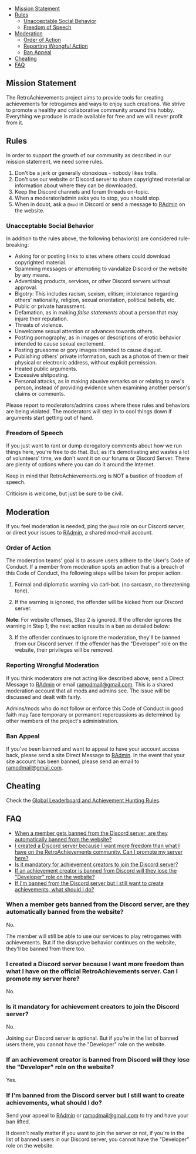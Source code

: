 - [Mission Statement](#mission-statement)
- [Rules](#rules)
    - [Unacceptable Social Behavior](#unacceptable-social-behavior)
    - [Freedom of Speech](#freedom-of-speech)
- [Moderation](#moderation)
	- [Order of Action](#order-of-action)
    - [Reporting Wrongful Action](#reporting-wrongful-action)
    - [Ban Appeal](#ban-appeal)
- [Cheating](#cheating)
- [FAQ](#faq)


## Mission Statement

The RetroAchievements project aims to provide tools for creating achievements for retrogames and ways to enjoy such creations. We strive to promote a healthy and collaborative community around this hobby. Everything we produce is made available for free and we will never profit from it.


## Rules

In order to support the growth of our community as described in our mission statement, we need some rules. 

1. Don't be a jerk or generally obnoxious - nobody likes trolls.
2. Don't use our website or Discord server to share copyrighted material or information about where they can be downloaded.
3. Keep the Discord channels and forum threads on-topic.
4. When a moderator/admin asks you to stop, you should stop.
5. When in doubt, ask a `@mod` in Discord or send a message to [RAdmin](http://retroachievements.org/createmessage.php?t=RAdmin) on the website.


### Unacceptable Social Behavior

In addition to the rules above, the following behavior(s) are considered rule-breaking:
- Asking for or posting links to sites where others could download copyrighted material.
- Spamming messages or attempting to vandalize Discord or the website by any means.
- Advertising products, services, or other Discord servers without approval.
- Bigotry: This includes racism, sexism, elitism; intolerance regarding others' nationality, religion, sexual orientation, political beliefs, etc.
- Public or private harassment.
- Defamation, as in making *false statements* about a person that may injure their reputation.
- Threats of violence.
- Unwelcome sexual attention or advances towards others.
- Posting pornography, as in images or descriptions of erotic behavior intended to cause sexual excitement. 
- Posting gruesome or gory images intended to cause disgust.
- Publishing others' private information, such as a photos of them or their physical or electronic address, without explicit permission.
- Heated public arguments.
- Excessive shitposting.
- Personal attacks, as in making abusive remarks on or relating to one's person, instead of providing evidence when examining another person's claims or comments.

Please report  to moderators/admins cases where these rules and behaviors are being violated. The moderators will step in to cool things down if arguments start getting out of hand.


### Freedom of Speech

If you just want to rant or dump derogatory comments about how we run things here, you're free to do that. But, as it's demotivating and wastes a lot of volunteers' time, we don't want it on our forums or Discord Server. There are plenty of options where you can do it around the Internet.

Keep in mind that RetroAchievements.org is NOT a bastion of freedom of speech.

Criticism is welcome, but just be sure to be civil.


## Moderation

If you feel moderation is needed, ping the `@mod` role on our Discord server, or direct your issues to [RAdmin](http://retroachievements.org/createmessage.php?t=RAdmin), a shared mod-mail account.


### Order of Action

The moderation teams' goal is to assure users adhere to the User's Code of Conduct. If a member from moderation spots an action that is a breach of this Code of Conduct, the following steps will be taken for proper action:

1. Formal and diplomatic warning via carl-bot. (no sarcasm, no threatening tone).

2. If the warning is ignored, the offender will be kicked from our Discord server.

**Note**: For website offenses, Step 2 is ignored. If the offender ignores the warning in Step 1, the next action results in a ban as detailed below:

3. If the offender continues to ignore the moderation, they'll be banned from our Discord server. If the offender has the "Developer" role on the website, their privileges will be removed.


### Reporting Wrongful Moderation

If you think moderators are not acting like described above, send a Direct Message to [RAdmin](http://retroachievements.org/createmessage.php?t=RAdmin) or email <ramodmail@gmail.com>. This is a shared moderation account that all mods and admins see. The issue will be discussed and dealt with fairly.

Admins/mods who do not follow or enforce this Code of Conduct in good faith may face temporary or permanent repercussions as determined by other members of the project's administration.


### Ban Appeal

If you've been banned and want to appeal to have your account access back, please send a site Direct Message to [RAdmin](http://retroachievements.org/createmessage.php?t=RAdmin). In the event that your site account has been banned, please send an email to <ramodmail@gmail.com>.


## Cheating

Check the [Global Leaderboard and Achievement Hunting Rules](/guidelines/Global-Leaderboard-and-Achievement-Hunting-Rules).


## FAQ

- [When a member gets banned from the Discord server, are they automatically banned from the website?](#when-a-member-gets-banned-from-the-discord-server-are-they-automatically-banned-from-the-website)
- [I created a Discord server because I want more freedom than what I have on the RetroAchievements community. Can I promote my server here?](#i-created-a-discord-server-because-i-want-more-freedom-than-what-i-have-on-the-retroachievements-community-can-i-promote-my-server-here)
- [Is it mandatory for achievement creators to join the Discord server?](#is-it-mandatory-for-achievement-creators-to-join-the-discord-server)
- [If an achievement creator is banned from Discord will they lose the "Developer" role on the website?](#if-an-achievement-creator-is-banned-from-discord-will-they-lose-the-developer-role-on-the-website)
- [If I'm banned from the Discord server but I still want to create achievements, what should I do?](#if-im-banned-from-the-discord-server-but-i-still-want-to-create-achievements-what-should-i-do)


### When a member gets banned from the Discord server, are they automatically banned from the website?

No.

The member will still be able to use our services to play retrogames with achievements. But if the disruptive behavior continues on the website, they'll be banned from there too.



### I created a Discord server because I want more freedom than what I have on the official RetroAchievements server. Can I promote my server here?

No.


### Is it mandatory for achievement creators to join the Discord server?

No.

Joining our Discord server is optional. But if you're in the list of banned users there, you cannot have the "Developer" role on the website.



### If an achievement creator is banned from Discord will they lose the "Developer" role on the website?

Yes.



### If I'm banned from the Discord server but I still want to create achievements, what should I do?

Send your appeal to [RAdmin](http://retroachievements.org/createmessage.php?t=RAdmin) or <ramodmail@gmail.com> to try and have your ban lifted.

It doesn't really matter if you want to join the server or not, if you're in the list of banned users in our Discord server, you cannot have the "Developer" role on the website. 


